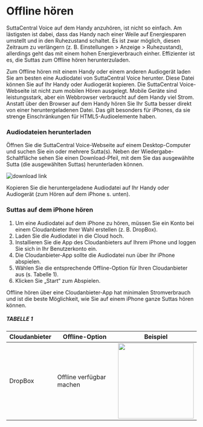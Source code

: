 # Offline hören
SuttaCentral Voice auf dem Handy anzuhören, ist nicht so einfach. Am lästigsten ist dabei, dass das Handy nach einer Weile auf Energiesparen umstellt und in den Ruhezustand schaltet. Es ist zwar möglich, diesen Zeitraum zu verlängern (z. B. Einstellungen > Anzeige > Ruhezustand), allerdings geht das mit einem hohen Energieverbrauch einher. Effizienter ist es, die Suttas zum Offline hören herunterzuladen.

Zum Offline hören mit einem Handy oder einem anderen Audiogerät laden Sie am besten eine Audiodatei von SuttaCentral Voice herunter. Diese Datei können Sie auf Ihr Handy oder Audiogerät kopieren. Die SuttaCentral Voice-Webseite ist nicht zum mobilen Hören ausgelegt. Mobile Geräte sind leistungsstark, aber ein Webbrowser verbraucht auf dem Handy viel Strom. Anstatt über den Browser auf dem Handy hören Sie Ihr Sutta besser direkt von einer heruntergeladenen Datei. Das gilt besonders für iPhones, da sie strenge Einschränkungen für HTML5-Audioelemente haben.

### Audiodateien herunterladen

Öffnen Sie die SuttaCentral Voice-Webseite auf einem Desktop-Computer und suchen Sie ein oder mehrere Sutta(s). Neben der Wiedergabe-Schaltfläche sehen Sie einen Download-Pfeil, mit dem Sie das ausgewählte Sutta (die ausgewählten Suttas) herunterladen können.

![download link](https://github.com/sc-voice/sc-voice/blob/master/src/assets/download_sutta.png?raw=true)

Kopieren Sie die heruntergeladene Audiodatei auf Ihr Handy oder Audiogerät (zum Hören auf dem iPhone s. unten).

### Suttas auf dem iPhone hören

1. Um eine Audiodatei auf dem iPhone zu hören, müssen Sie ein Konto bei einem Cloudanbieter Ihrer Wahl erstellen (z. B. DropBox).
1. Laden Sie die Audiodatei in die Cloud hoch.
1. Installieren Sie die App des Cloudanbieters auf Ihrem iPhone und loggen Sie sich in Ihr Benutzerkonto ein.
1. Die Cloudanbieter-App sollte die Audiodatei nun über Ihr iPhone abspielen.
1. Wählen Sie die entsprechende Offline-Option für Ihren Cloudanbieter aus (s. Tabelle 1).
1. Klicken Sie „Start“ zum Abspielen.

Offline hören über eine Cloudanbieter-App hat minimalen Stromverbrauch und ist die beste Möglichkeit, wie Sie auf einem iPhone ganze Suttas hören können.

##### TABELLE 1

| Cloudanbieter | Offline-Option | Beispiel |
| ----- | ---- | ---- |
| DropBox |Offline verfügbar machen | <img src=https://raw.githubusercontent.com/sc-voice/sc-voice/master/src/assets/offline-dropbox-de.jpg width=200px/> |

